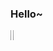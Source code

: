 ### Hello~
<span>
 <img align="left" src="https://github-readme-stats.vercel.app/api/top-langs/?username=Exisi&layout=compact&count_private=true&theme=default" style="max-width:0.5">
 <img align="left" src="https://github-readme-stats.vercel.app/api?username=Exisi&show_icons=true&icon_color=CE1D2D&text_color=718096&bg_color=ffffff&hide_title=true" style="max-width:0.5"/>
</span>
